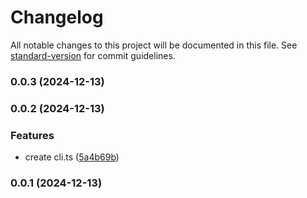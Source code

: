 # Changelog

All notable changes to this project will be documented in this file. See [standard-version](https://github.com/conventional-changelog/standard-version) for commit guidelines.

### 0.0.3 (2024-12-13)

### 0.0.2 (2024-12-13)


### Features

* create cli.ts ([5a4b69b](https://github.com/rdarida/texturepacker-cli/commit/5a4b69b138ac0c374095d4d542148a8667b277a7))

### 0.0.1 (2024-12-13)
